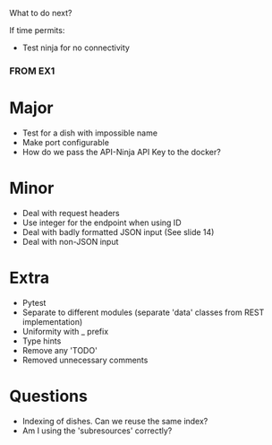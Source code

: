 What to do next?


If time permits:
* Test ninja for no connectivity




### FROM EX1

# Major
* Test for a dish with impossible name
* Make port configurable
* How do we pass the API-Ninja API Key to the docker?

# Minor
* Deal with request headers
* Use integer for the endpoint when using ID
* Deal with badly formatted JSON input (See slide 14)
* Deal with non-JSON input


# Extra
* Pytest
* Separate to different modules (separate 'data' classes from REST implementation)
* Uniformity with _ prefix
* Type hints
* Remove any 'TODO'
* Removed unnecessary comments

# Questions
* Indexing of dishes. Can we reuse the same index?
* Am I using the 'subresources' correctly?

